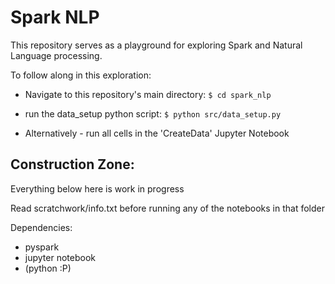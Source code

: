 # Spark NLP

This repository serves as a playground for exploring Spark and Natural Language processing.

To follow along in this exploration:
* Navigate to this repository's main directory:
`$ cd spark_nlp`

* run the data_setup python script:
`$ python src/data_setup.py`

* Alternatively - run all cells in the 'CreateData' Jupyter Notebook




## Construction Zone:

Everything below here is work in progress

Read scratchwork/info.txt before running any of the notebooks in that folder

Dependencies:
*  pyspark
*  jupyter notebook
*  (python :P)
